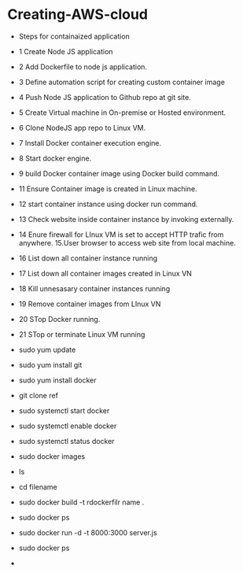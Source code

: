 # Creating-AWS-cloud


- Steps for containaized application
- 1 Create Node JS application
- 2 Add Dockerfile to node js application.
- 3 Define automation script for creating custom container image
- 4 Push Node JS application to Github repo at git site.
- 5 Create Virtual machine in On-premise or Hosted environment.
- 6 Clone NodeJS app repo to Linux VM.
- 7 Install Docker container execution engine.
- 8 Start docker engine.
- 9 build Docker container image using Docker build command.
- 11 Ensure Container image is created in Linux machine.
- 12 start container instance using docker run command.
- 13  Check website inside container instance by invoking externally.
- 14 Enure firewall for LInux VM is set to accept HTTP trafic from anywhere. 15.User browser to access web site from local machine.
- 16 List down all container instance running
- 17 List down all container images created in Linux VN
- 18 Kill unnesasary container instances running
- 19  Remove container images from LInux VN
- 20 STop Docker running.
- 21 STop or terminate Linux VM running




- sudo yum update
- sudo yum install git
- sudo yum install docker
- git clone ref
- sudo systemctl start docker
- sudo systemctl enable docker
- sudo systemctl status docker
- sudo docker images
- ls
- cd filename
- sudo docker build -t rdockerfilr name .
- sudo docker ps
- sudo docker run -d -t 8000:3000 server.js
- sudo docker ps
- 
